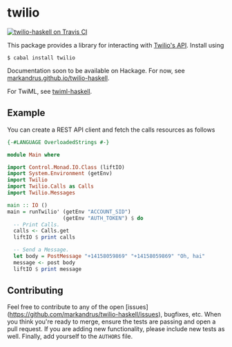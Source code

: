 twilio
======

[![twilio-haskell on Travis CI](https://travis-ci.org/markandrus/twilio-haskell.svg)](https://travis-ci.org/markandrus/twilio-haskell)

This package provides a library for interacting with
[Twilio's API](www.twilio.com/docs/api). Install using

```
$ cabal install twilio
```

Documentation soon to be available on Hackage. For now, see [markandrus.github.io/twilio-haskell](http://markandrus.github.io/twilio-haskell).

For TwiML, see [twiml-haskell](http://github.com/markandrus/twiml-haskell).

Example
-------

You can create a REST API client and fetch the calls resources as follows

```hs
{-#LANGUAGE OverloadedStrings #-}

module Main where

import Control.Monad.IO.Class (liftIO)
import System.Environment (getEnv)
import Twilio
import Twilio.Calls as Calls
import Twilio.Messages

main :: IO ()
main = runTwilio' (getEnv "ACCOUNT_SID")
                  (getEnv "AUTH_TOKEN") $ do
  -- Print Calls.
  calls <- Calls.get
  liftIO $ print calls

  -- Send a Message.
  let body = PostMessage "+14158059869" "+14158059869" "Oh, hai"
  message <- post body
  liftIO $ print message
```

Contributing
------------

Feel free to contribute to any of the open [issues]
(https://github.com/markandrus/twilio-haskell/issues), bugfixes, etc. When you
think you're ready to merge, ensure the tests are passing and open a pull
request. If you are adding new functionality, please include new tests as well.
Finally, add yourself to the `AUTHORS` file.
